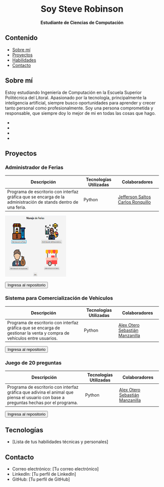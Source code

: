 <h1 style="text-align:center">Soy Steve Robinson</h1>
<p style="text-align:center; font-weight:bold; font-size:17">Estudiante de Ciencias de Computación</p>

## Contenido

- [Sobre mí](#sobre-mí)
- [Proyectos](#proyectos)
- [Habilidades](#habilidades)
- [Contacto](#contacto)

## Sobre mí

Estoy estudiando Ingeniería de Computación en la Escuela Superior Politécnica del Litoral. Apasionado por la tecnología, principalmente la inteligencia artificial, siempre busco oportunidades para aprender y crecer tanto personal como profesionalmente. Soy una persona comprometida y responsable, que siempre doy lo mejor de mi en todas las cosas que hago.

-
-
-
-

## Proyectos

### Administrador de Ferias

| Descripción | Tecnologías Utilizadas | Colaboradores |
| -------- | ------- | -------- | 
|   Programa de escritorio con interfaz gráfica que se encarga de la administración de stands dentro de una feria.   |   Python  | [Jefferson Saltos](https://github.com/rsaltos04) [Carlos Ronquillo](https://github.com/carrbrus)  | 

<img src="AdministradorFerias.png" alt="Menú principal del administrador de ferias" width="200" height="200" />

<button onclick="window.location.href='https://github.com/stikrobinson/POO-P3-G10'"> Ingresa al repositorio </button>

### Sistema para Comercialización de Vehículos

| Descripción | Tecnologías Utilizadas | Colaboradores |
| -------- | ------- | -------- | 
| Programa de escritorio con interfaz gráfica que se encarga de gestionar la venta y compra de vehículos entre usuarios. | Python | [Alex Otero](https://github.com/alexoterol) [Sebastián Manzanilla](https://github.com/ManzanillaSebastian) |

<button onclick="window.location.href='https://github.com/stikrobinson/Proyecto_Grupo_12'">Ingresa al repositorio</button>

### Juego de 20 preguntas

| Descripción | Tecnologías Utilizadas | Colaboradores |
| -------- | ------- | -------- | 
| Programa de escritorio con interfaz gráfica que adivina el animal que piensa el usuario con base a preguntas hechas por el programa. | Python | [Alex Otero](https://github.com/alexoterol) [Sebastián Manzanilla](https://github.com/ManzanillaSebastian) |

<button onclick="window.location.href='https://github.com/stikrobinson/Proyecto_Grupo_12'">Ingresa al repositorio</button>

## Tecnologías

- [Lista de tus habilidades técnicas y personales]

## Contacto

- Correo electrónico: [Tu correo electrónico]
- LinkedIn: [Tu perfil de LinkedIn]
- GitHub: [Tu perfil de GitHub]
